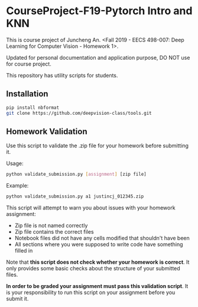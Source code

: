 # CourseProject-F19-Pytorch Intro and KNN

This is course project of Juncheng An. <Fall 2019 - EECS 498-007: Deep Learning for Computer Vision - Homework 1>.  

Updated for personal documentation and application purpose, DO NOT use for course project.  


This repository has utility scripts for students.

## Installation

```bash
pip install nbformat
git clone https://github.com/deepvision-class/tools.git
```

## Homework Validation
Use this script to validate the .zip file for your homework before submitting it.

Usage:
```bash
python validate_submission.py [assignment] [zip file]
```

Example:
```bash
python validate_submission.py a1 justincj_012345.zip
```

This script will attempt to warn you about issues with your homework assignment:
- Zip file is not named correctly
- Zip file contains the correct files
- Notebook files did not have any cells modified that shouldn't have been
- All sections where you were supposed to write code have something filled in

Note that **this script does not check whether your homework is correct**.
It only provides some basic checks about the structure of your submitted files.

**In order to be graded your assignment must pass this validation script**.
It is your responsibility to run this script on your assignment before you submit it.

